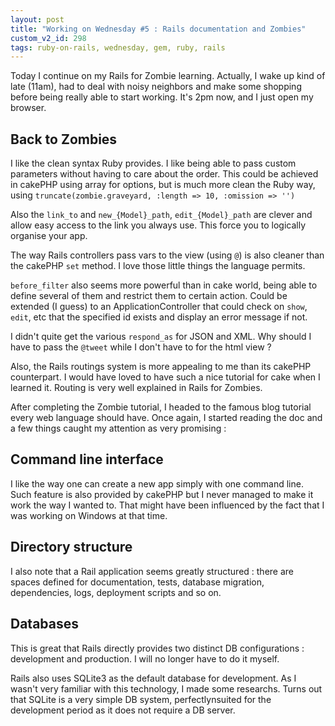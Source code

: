 ```yaml
---
layout: post
title: "Working on Wednesday #5 : Rails documentation and Zombies"
custom_v2_id: 298
tags: ruby-on-rails, wednesday, gem, ruby, rails
---
```


Today I continue on my Rails for Zombie learning. Actually, I wake up kind of
late (11am), had to deal with noisy neighbors and make some shopping before
being really able to start working. It's 2pm now, and I just open my browser.

## Back to Zombies

I like the clean syntax Ruby provides. I like being able to pass custom
parameters without having to care about the order. This could be achieved in
cakePHP using array for options, but is much more clean the Ruby way, using
`truncate(zombie.graveyard, :length => 10, :omission => '')`

Also the `link_to` and `new_{Model}_path`, `edit_{Model}_path` are clever and
allow easy access to the link you always use. This force you to logically
organise your app.

The way Rails controllers pass vars to the view (using `@`) is also cleaner
than the cakePHP `set` method. I love those little things the language
permits.

`before_filter` also seems more powerful than in cake world, being able to
define several of them and restrict them to certain action. Could be extended
(I guess) to an ApplicationController that could check on `show`, `edit`, etc
that the specified id exists and display an error message if not.

I didn't quite get the various `respond_as` for JSON and XML. Why should I
have to pass the `@tweet` while I don't have to for the html view ?

Also, the Rails routings system is more appealing to me than its cakePHP
counterpart. I would have loved to have such a nice tutorial for cake when I
learned it. Routing is very well explained in Rails for Zombies.

After completing the Zombie tutorial, I headed to the famous blog tutorial
every web language should have. Once again, I started reading the doc and a
few things caught my attention as very promising :

## Command line interface

I like the way one can create a new app simply with one command line. Such
feature is also provided by cakePHP but I never managed to make it work the
way I wanted to. That might have been influenced by the fact that I was
working on Windows at that time.

## Directory structure

I also note that a Rail application seems greatly structured : there are
spaces defined for documentation, tests, database migration, dependencies,
logs, deployment scripts and so on.

## Databases

This is great that Rails directly provides two distinct DB configurations :
development and production. I will no longer have to do it myself.

Rails also uses SQLite3 as the default database for development. As I wasn't
very familiar with this technology, I made some researchs. Turns out that
SQLite is a very simple DB system, perfectlynsuited for the development period
as it does not require a DB server.